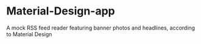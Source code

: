 # Material-Design-app
A mock RSS feed reader featuring banner photos and headlines, according to Material Design
